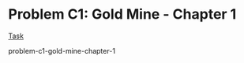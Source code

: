 # Problem C1: Gold Mine - Chapter 1

[Task](https://www.facebook.com/codingcompetitions/hacker-cup/2021/qualification-round/problems/C1)

problem-c1-gold-mine-chapter-1

